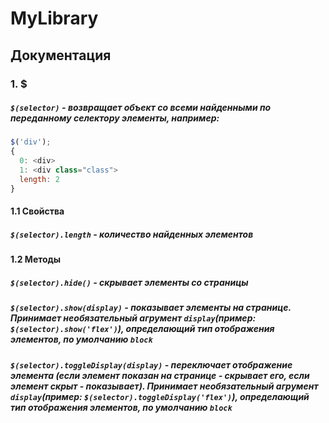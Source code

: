 # MyLibrary

## Документация 

### 1. $
##### `$(selector)` - возвращает объект со всеми найденными по переданному селектору элементы, например:
```javascript
$('div');
{  
  0: <div>  
  1: <div class="class">  
  length: 2  
}
``` 
#### 1.1 Свойства 
##### `$(selector).length` - количество найденных элементов

#### 1.2 Методы
##### `$(selector).hide()` - скрывает элементы со страницы
##### `$(selector).show(display)` - показывает элементы на странице. Принимает необязательный агрумент `display`(пример: `$(selector).show('flex')`), определающий тип отображения элементов, по умолчанию `block`
##### `$(selector).toggleDisplay(display)` - переключает отображение элемента (если элемент показан на странице - скрывает его, если элемент скрыт - показывает). Принимает необязательный агрумент `display`(пример: `$(selector).toggleDisplay('flex')`), определающий тип отображения элементов, по умолчанию `block`
